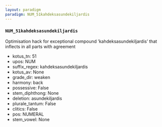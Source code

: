 ```yaml
---
layout: paradigm
paradigm: NUM_51kahdeksasundekiljardis
---
```

### ` NUM_51kahdeksasundekiljardis `

Optimisation hack for exceptional compound ’kahdeksasundekiljardis’ that inflects in all parts with agreement
* kotus_tn: 51
* upos: NUM
* suffix_regex: kahdeksasundekiljardis
* kotus_av: None
* grade_dir: weaken
* harmony: back
* possessive: False
* stem_diphthong: None
* deletion: asundekiljardis
* plurale_tantum: False
* clitics: False
* pos: NUMERAL
* stem_vowel: None
